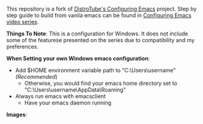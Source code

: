 This repository is a fork of [DistroTube's Configuring Emacs](https://gitlab.com/dwt1/configuring-emacs) project. Step by step guide to build from vanila emacs can be found in [Configuring Emacs video series](https://www.youtube.com/watch?v=d1fgypEiQkE&list=PL5--8gKSku15e8lXf7aLICFmAHQVo0KXX&index=1).

**Things To Note**:
This is a configuration for Windows. It does not include some of the featurese presented on the series due to compatibility and my preferences.

**When Setting your own Windows emacs configuration**:
- Add $HOME environment variable path to “C:\Users\username" *(Recommended*)
	- Otherwise, you would find your emacs home directory set to "C:\Users\username\AppData\Roaming" 
- Always run emacs with emacsclient
	- Have your emacs daemon running

**Images**: